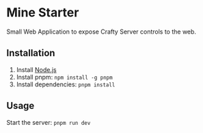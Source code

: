 # Mine Starter

Small Web Application to expose Crafty Server controls to the web.

## Installation

1. Install [Node.js](https://nodejs.org/en/download/)
2. Install pnpm: `npm install -g pnpm`
3. Install dependencies: `pnpm install`

## Usage

Start the server: `pnpm run dev`
